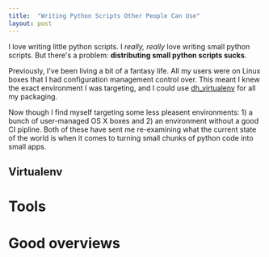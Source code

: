 ```yaml
---
title:  "Writing Python Scripts Other People Can Use"
layout: post
---
```


I love writing little python scripts. I _really, really_ love writing small python scripts. But there's a problem: **distributing small python scripts sucks**.

Previously, I've been living a bit of a fantasy life.
All my users were on Linux boxes that I had configuration management control over.
This meant I knew the exact environment I was targeting, and I could use [dh_virtualenv][dh_virtualenv] for all my packaging.

Now though I find myself targeting some less pleasent environments: 1) a bunch of user-managed OS X boxes and 2) an environment without a good CI pipline.
Both of these have sent me re-examining what the current state of the world is when it comes to turning small chunks of python code into small apps.

## Virtualenv

# Tools
[py2app]:             https://pythonhosted.org/py2app/index.html
[homebrew]:           http://brew.sh/
[py2exe]:             http://www.py2exe.org/
[cx_Freeze]:          https://cx-freeze.readthedocs.io/en/latest/
[pypa]:               https://packaging.python.org/
[pyInstaller]:        http://www.pyinstaller.org/
[dh_virtualenv]:      https://dh-virtualenv.readthedocs.io/en/1.0/usage.html
[pex]:                https://pex.readthedocs.io/en/stable/
[pipsi]:              https://github.com/mitsuhiko/pipsi
[PyRun]:              https://www.egenix.com/products/python/PyRun/
[virtualenv-burrito]: https://github.com/brainsik/virtualenv-burrito
[autoenv]:            https://github.com/kennethreitz/autoenv
# Good overviews
[glyph-talk]:         http://pyvideo.org/pycon-us-2016/glyph-shipping-software-to-users-with-python-pycon-2016.html
[glyph-blog]:         https://glyph.twistedmatrix.com/2015/09/software-you-can-use.html
[embedding-blog]:     http://hackerboss.com/how-to-distribute-commercial-python-applications/
[freezing-your-code]: http://docs.python-guide.org/en/latest/shipping/freezing/
